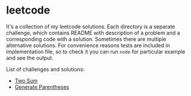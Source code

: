 # leetcode

It's a collection of my leetcode solutions. Each directory is a separate challenge, which contains README with description of a problem and a corresponding code with a solution. Sometimes there are multiple alternative solutions. For convenience reasons tests are included in implementation file, so to check it you can run `node` for particular example and see the output.

List of challenges and solutions:

* [Two Sum](./two-sum/)
* [Generate Parentheses](./generate-parentheses/)
